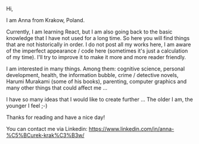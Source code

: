 Hi,

I am Anna from Krakow, Poland.

Currently, I am learning React, but I am also going back to the basic knowledge that I have not used for a long time. So here you will find things that are not historically in order. I do not post all my works here, I am aware of the imperfect appearance / code here (sometimes it's just a calculation of my time). I'll try to improve it to make it more and more reader friendly.

I am interested in many things. Among them: cognitive science, personal development, health, the information bubble, crime / detective novels, Harumi Murakami (some of his books), parenting, computer graphics and many other things that could affect me ...

I have so many ideas that I would like to create further ... The older I am, the younger I feel ;-)


Thanks for reading and have a nice day!

You can contact me via Linkedin: https://www.linkedin.com/in/anna-%C5%BCurek-krak%C3%B3w/
